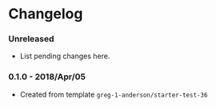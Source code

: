 # Changelog

### Unreleased

* List pending changes here.

### 0.1.0 - 2018/Apr/05

* Created from template `greg-1-anderson/starter-test-36`
